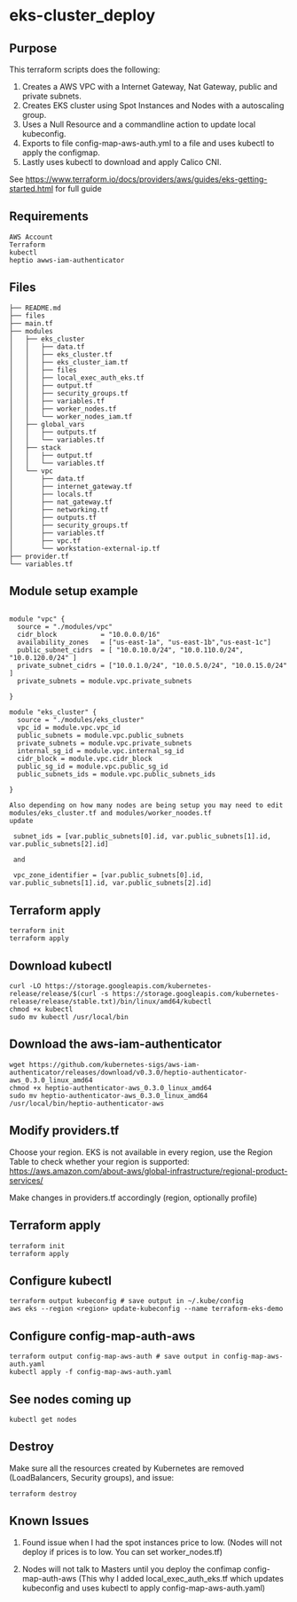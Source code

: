 # eks-cluster_deploy
## Purpose
This terraform scripts does the following:
  1. Creates a AWS VPC with a Internet Gateway, Nat Gateway, public and private subnets.
  2. Creates EKS cluster using Spot Instances and Nodes with a autoscaling group.
  3. Uses a Null Resource and a commandline action to update local kubeconfig.
  4. Exports to file config-map-aws-auth.yml to a file  and uses kubectl to apply the configmap.
  5. Lastly uses kubectl to download and apply Calico CNI.
  
See https://www.terraform.io/docs/providers/aws/guides/eks-getting-started.html for full guide

## Requirements
```
AWS Account
Terraform
kubectl
heptio awws-iam-authenticator
```

## Files 
```
├── README.md
├── files
├── main.tf
├── modules
│   ├── eks_cluster
│   │   ├── data.tf
│   │   ├── eks_cluster.tf
│   │   ├── eks_cluster_iam.tf
│   │   ├── files
│   │   ├── local_exec_auth_eks.tf
│   │   ├── output.tf
│   │   ├── security_groups.tf
│   │   ├── variables.tf
│   │   ├── worker_nodes.tf
│   │   └── worker_nodes_iam.tf
│   ├── global_vars
│   │   ├── outputs.tf
│   │   └── variables.tf
│   ├── stack
│   │   ├── output.tf
│   │   └── variables.tf
│   └── vpc
│       ├── data.tf
│       ├── internet_gateway.tf
│       ├── locals.tf
│       ├── nat_gateway.tf
│       ├── networking.tf
│       ├── outputs.tf
│       ├── security_groups.tf
│       ├── variables.tf
│       ├── vpc.tf
│       └── workstation-external-ip.tf
├── provider.tf
└── variables.tf

```
## Module setup example
```

module "vpc" {
  source = "./modules/vpc"
  cidr_block           = "10.0.0.0/16"
  availability_zones   = ["us-east-1a", "us-east-1b","us-east-1c"]
  public_subnet_cidrs  = [ "10.0.10.0/24", "10.0.110.0/24", "10.0.120.0/24" ]
  private_subnet_cidrs = ["10.0.1.0/24", "10.0.5.0/24", "10.0.15.0/24" ]
  private_subnets = module.vpc.private_subnets

}

module "eks_cluster" {
  source = "./modules/eks_cluster"
  vpc_id = module.vpc.vpc_id
  public_subnets = module.vpc.public_subnets
  private_subnets = module.vpc.private_subnets
  internal_sg_id = module.vpc.internal_sg_id
  cidr_block = module.vpc.cidr_block
  public_sg_id = module.vpc.public_sg_id
  public_subnets_ids = module.vpc.public_subnets_ids

}

Also depending on how many nodes are being setup you may need to edit modules/eks_cluster.tf and modules/worker_noodes.tf
update 

 subnet_ids = [var.public_subnets[0].id, var.public_subnets[1].id, var.public_subnets[2].id]
 
 and 
 
 vpc_zone_identifier = [var.public_subnets[0].id, var.public_subnets[1].id, var.public_subnets[2].id]

```
## Terraform apply
```
terraform init
terraform apply
```

## Download kubectl
```
curl -LO https://storage.googleapis.com/kubernetes-release/release/$(curl -s https://storage.googleapis.com/kubernetes-release/release/stable.txt)/bin/linux/amd64/kubectl
chmod +x kubectl
sudo mv kubectl /usr/local/bin
```

## Download the aws-iam-authenticator
```
wget https://github.com/kubernetes-sigs/aws-iam-authenticator/releases/download/v0.3.0/heptio-authenticator-aws_0.3.0_linux_amd64
chmod +x heptio-authenticator-aws_0.3.0_linux_amd64
sudo mv heptio-authenticator-aws_0.3.0_linux_amd64 /usr/local/bin/heptio-authenticator-aws
```

## Modify providers.tf

Choose your region. EKS is not available in every region, use the Region Table to check whether your region is supported: https://aws.amazon.com/about-aws/global-infrastructure/regional-product-services/

Make changes in providers.tf accordingly (region, optionally profile)



## Terraform apply
```
terraform init
terraform apply
```

## Configure kubectl
```
terraform output kubeconfig # save output in ~/.kube/config
aws eks --region <region> update-kubeconfig --name terraform-eks-demo
```

## Configure config-map-auth-aws
```
terraform output config-map-aws-auth # save output in config-map-aws-auth.yaml
kubectl apply -f config-map-aws-auth.yaml
```

## See nodes coming up
```
kubectl get nodes
```

## Destroy
Make sure all the resources created by Kubernetes are removed (LoadBalancers, Security groups), and issue:
```
terraform destroy
```


## Known Issues
1. Found issue when I had the spot instances price to low. (Nodes will not deploy if prices is to low. You can set worker_nodes.tf)

2. Nodes will not talk to Masters until you deploy the confimap config-map-auth-aws (This why I added local_exec_auth_eks.tf which updates kubeconfig and uses kubectl to apply config-map-aws-auth.yaml)
